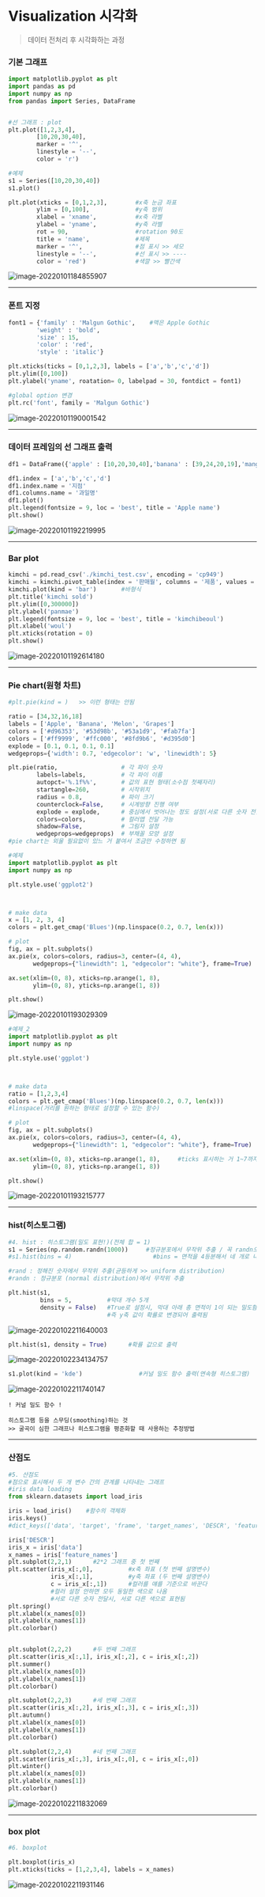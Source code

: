 # Visualization 시각화

> 데이터 전처리 후 시각화하는 과정



### 기본 그래프

```python
import matplotlib.pyplot as plt
import pandas as pd
import numpy as np
from pandas import Series, DataFrame


#선 그래프 : plot
plt.plot([1,2,3,4],
        [10,20,30,40],
        marker = '^',
        linestyle = '--',
        color = 'r')

#예제
s1 = Series([10,20,30,40])
s1.plot()

plt.plot(xticks = [0,1,2,3],		#x축 눈금 좌표
        ylim = [0,100],				#y축 범위
        xlabel = 'xname',			#x축 라벨
        ylabel = 'yname',			#y축 라벨
        rot = 90,					#rotation 90도
        title = 'name',				#제목
        marker = '^',				#점 표시 >> 세모
        linestyle = '--',			#선 표시 >> ----
        color = 'red')				#색깔 >> 빨간색
```

![image-20220101184855907](Visualization.assets/image-20220101184855907.png)



---

### 폰트 지정

```python
font1 = {'family' : 'Malgun Gothic',	#맥은 Apple Gothic
        'weight' : 'bold',
        'size' : 15,
        'color' : 'red',
        'style' : 'italic'}

plt.xticks(ticks = [0,1,2,3], labels = ['a','b','c','d'])
plt.ylim([0,100])
plt.ylabel('yname', roatation= 0, labelpad = 30, fontdict = font1)

#global option 변경
plt.rc('font', family = 'Malgun Gothic')
```

![image-20220101190001542](Visualization.assets/image-20220101190001542.png)

---

### 데이터 프레임의 선 그래프 출력

```python
df1 = DataFrame({'apple' : [10,20,30,40],'banana' : [39,24,20,19],'mango' : [16,66,50,58]})

df1.index = ['a','b','c','d']
df1.index.name = '지점'
df1.columns.name = '과일명'
df1.plot()
plt.legend(fontsize = 9, loc = 'best', title = 'Apple name')
plt.show()
```

![image-20220101192219995](Visualization.assets/image-20220101192219995.png)

---

### Bar plot

```python
kimchi = pd.read_csv('./kimchi_test.csv', encoding = 'cp949')
kimchi = kimchi.pivot_table(index = '판매월', columns = '제품', values = '수량', aggfunc = 'sum')
kimchi.plot(kind = 'bar')		#바형식
plt.title('kimchi sold')
plt.ylim([0,300000])
plt.ylabel('panmae')
plt.legend(fontsize = 9, loc = 'best', title = 'kimchibeoul')
plt.xlabel('woul')
plt.xticks(rotation = 0)
plt.show()
```

![image-20220101192614180](Visualization.assets/image-20220101192614180.png)

---

### Pie chart(원형 차트)

```python
#plt.pie(kind = )	>> 이런 형태는 안됨

ratio = [34,32,16,18]
labels = ['Apple', 'Banana', 'Melon', 'Grapes']
colors = ['#d96353', '#53d98b', '#53a1d9', '#fab7fa']   
colors = ['#ff9999', '#ffc000', '#8fd9b6', '#d395d0']
explode = [0.1, 0.1, 0.1, 0.1]
wedgeprops={'width': 0.7, 'edgecolor': 'w', 'linewidth': 5}

plt.pie(ratio,                  # 각 파이 숫자
        labels=labels,          # 각 파이 이름
        autopct='%.1f%%',       # 값의 표현 형태(소수점 첫째자리)
        startangle=260,         # 시작위치
        radius = 0.8,           # 파이 크기
        counterclock=False,     # 시계방향 진행 여부
        explode = explode,      # 중심에서 벗어나는 정도 설정(서로 다른 숫자 전달 가능)
        colors=colors,          # 컬러맵 전달 가능
        shadow=False,           # 그림자 설정
        wedgeprops=wedgeprops)  # 부채꼴 모양 설정
#pie chart는 외울 필요없이 있느 거 붙여서 조금만 수정하면 됨

#예제
import matplotlib.pyplot as plt
import numpy as np

plt.style.use('ggplot2')



# make data
x = [1, 2, 3, 4]
colors = plt.get_cmap('Blues')(np.linspace(0.2, 0.7, len(x)))

# plot
fig, ax = plt.subplots()
ax.pie(x, colors=colors, radius=3, center=(4, 4),
       wedgeprops={"linewidth": 1, "edgecolor": "white"}, frame=True)

ax.set(xlim=(0, 8), xticks=np.arange(1, 8),
       ylim=(0, 8), yticks=np.arange(1, 8))

plt.show()
```

![image-20220101193029309](Visualization.assets/image-20220101193029309.png)

```python
#예제_2
import matplotlib.pyplot as plt
import numpy as np

plt.style.use('ggplot')



# make data
ratio = [1,2,3,4]
colors = plt.get_cmap('Blues')(np.linspace(0.2, 0.7, len(x)))
#linspace(거리를 원하는 형태로 설정할 수 있는 함수)

# plot
fig, ax = plt.subplots()
ax.pie(x, colors=colors, radius=3, center=(4, 4),
       wedgeprops={"linewidth": 1, "edgecolor": "white"}, frame=True)

ax.set(xlim=(0, 8), xticks=np.arange(1, 8),     #ticks 표시하는 거 1~7까지 나타내는
       ylim=(0, 8), yticks=np.arange(1, 8))

plt.show()
```

![image-20220101193215777](Visualization.assets/image-20220101193215777.png)

---

### hist(히스토그램)

```python
#4. hist : 히스토그램(밀도 표현!)(전체 합 = 1)
s1 = Series(np.random.randn(1000))     #정규분포에서 무작위 추출 / 꼭 randn으로 해야돼!
#s1.hist(bins = 4)                       #bins = 면적을 4등분해서 네 개로 나오게(막대 개수)

#rand : 정해진 숫자에서 무작위 추출(균등하게 >> uniform distribution)
#randn : 정규분포 (normal distribution)에서 무작위 추출

plt.hist(s1,
         bins = 5,			#막대 개수 5개
         density = False)   #True로 설정시, 막대 아래 총 면적이 1이 되는 밀도함수 출력
                            #즉 y축 값이 확률로 변경되어 출력됨
```

![image-20220102211640003](Visualization.assets/image-20220102211640003.png)

```python
plt.hist(s1, density = True)      #확률 값으로 출력     
```

![image-20220102234134757](Visualization.assets/image-20220102234134757.png)

```python
s1.plot(kind = 'kde')                #커널 밀도 함수 출력(연속형 히스토그램)  
```

![image-20220102211740147](Visualization.assets/image-20220102211740147.png)

```
! 커널 밀도 함수 !

히스토그램 등을 스무딩(smoothing)하는 것
>> 굴곡이 심한 그래프나 히스토그램을 평준화할 때 사용하는 추정방법
```

---

### 산점도

```python
#5. 산점도
#점으로 표시해서 두 개 변수 간의 관계를 나타내는 그래프
#iris data loading
from sklearn.datasets import load_iris

iris = load_iris()    #함수의 객체화
iris.keys()
#dict_keys(['data', 'target', 'frame', 'target_names', 'DESCR', 'feature_names', 'filename', 'data_module'])

iris['DESCR']
iris_x = iris['data']
x_names = iris['feature_names']
plt.subplot(2,2,1)      #2*2 그래프 중 첫 번째
plt.scatter(iris_x[:,0],          #x축 좌표 (첫 번째 설명변수)
            iris_x[:,1],          #y축 좌표 (두 번째 설명변수)
            c = iris_x[:,1])      #컬러를 얘를 기준으로 바꾼다
            #컬러 설정 안하면 모두 동일한 색으로 나옴
            #서로 다른 숫자 전달시, 서로 다른 색으로 표현됨
plt.spring()
plt.xlabel(x_names[0])
plt.ylabel(x_names[1])
plt.colorbar()


plt.subplot(2,2,2)      #두 번째 그래프
plt.scatter(iris_x[:,1], iris_x[:,2], c = iris_x[:,2])
plt.summer()
plt.xlabel(x_names[0])
plt.ylabel(x_names[1])
plt.colorbar()

plt.subplot(2,2,3)      #세 번째 그래프
plt.scatter(iris_x[:,2], iris_x[:,3], c = iris_x[:,3])
plt.autumn()
plt.xlabel(x_names[0])
plt.ylabel(x_names[1])
plt.colorbar()

plt.subplot(2,2,4)		#네 번째 그래프
plt.scatter(iris_x[:,3], iris_x[:,0], c = iris_x[:,0])
plt.winter()
plt.xlabel(x_names[0])
plt.ylabel(x_names[1])
plt.colorbar()
```

![image-20220102211832069](Visualization.assets/image-20220102211832069.png)

---

### box plot

```python
#6. boxplot

plt.boxplot(iris_x)
plt.xticks(ticks = [1,2,3,4], labels = x_names)
```

![image-20220102211931146](Visualization.assets/image-20220102211931146.png)